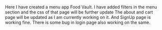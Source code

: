 Here I have created a menu app Food Vault.
I have added filters in the menu section and the css of that page will be further update
The about and cart page will be updated as I am currently working on it.
And SignUp page is working fine.
There is some bug in login page also working on the same.
